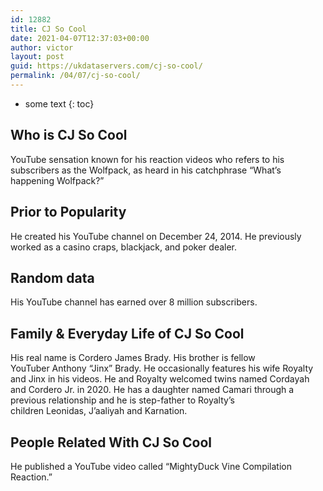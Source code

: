 ```yaml
---
id: 12882
title: CJ So Cool
date: 2021-04-07T12:37:03+00:00
author: victor
layout: post
guid: https://ukdataservers.com/cj-so-cool/
permalink: /04/07/cj-so-cool/
---
```


* some text
{: toc}


## Who is CJ So Cool



YouTube sensation known for his reaction videos who refers to his subscribers as the Wolfpack, as heard in his catchphrase &#8220;What&#8217;s happening Wolfpack?&#8221; 

                
                
                
## Prior to Popularity



He created his YouTube channel on December 24, 2014. He previously worked as a casino craps, blackjack, and poker dealer. 

                
                
                
## Random data



His YouTube channel has earned over 8 million subscribers. 

                
                
                
## Family & Everyday Life of CJ So Cool



His real name is Cordero James Brady. His brother is fellow YouTuber Anthony &#8220;Jinx&#8221; Brady. He occasionally features his wife Royalty and Jinx in his videos. He and Royalty welcomed twins named Cordayah and Cordero Jr. in 2020. He has a daughter named Camari through a previous relationship and he is step-father to Royalty&#8217;s children Leonidas, J&#8217;aaliyah and Karnation.   

                
                
                
## People Related With CJ So Cool



He published a YouTube video called &#8220;MightyDuck Vine Compilation Reaction.&#8221; 

                
              
            
          
          
          